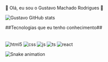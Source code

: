 👋 Olá, eu sou o Gustavo Machado Rodrigues 👋

![Gustavo GitHub
stats](https://github-readme-stats.vercel.app/api?username=GustavoRdr10&show_icons=true&theme=highcontrast)

##Tecnologias que eu tenho conhecimento##</br></br>
<br>
<img align="center" alt="html5"
    src="https://camo.githubusercontent.com/d63d473e728e20a286d22bb2226a7bf45a2b9ac6c72c59c0e61e9730bfe4168c/68747470733a2f2f696d672e736869656c64732e696f2f62616467652f48544d4c352d4533344632363f7374796c653d666f722d7468652d6261646765266c6f676f3d68746d6c35266c6f676f436f6c6f723d7768697465"
    data-canonical-src="https://img.shields.io/badge/HTML5-E34F26?style=for-the-badge&amp;logo=html5&amp;logoColor=white"
    style="max-width: 100%;">
<img align="center" alt="css"
    src="https://camo.githubusercontent.com/3a0f693cfa032ea4404e8e02d485599bd0d192282b921026e89d271aaa3d7565/68747470733a2f2f696d672e736869656c64732e696f2f62616467652f435353332d3135373242363f7374796c653d666f722d7468652d6261646765266c6f676f3d63737333266c6f676f436f6c6f723d7768697465"
    data-canonical-src="https://img.shields.io/badge/CSS3-1572B6?style=for-the-badge&amp;logo=css3&amp;logoColor=white"
    style="max-width: 100%;">
<img align="center" alt="js"
    src="https://camo.githubusercontent.com/9d07c04bdd98c662d5df9d4e1cc1de8446ffeaebca330feb161f1fb8e1188204/68747470733a2f2f696d672e736869656c64732e696f2f62616467652f4a6176615363726970742d4637444631453f7374796c653d666f722d7468652d6261646765266c6f676f3d6a617661736372697074266c6f676f436f6c6f723d626c61636b"
    data-canonical-src="https://img.shields.io/badge/JavaScript-F7DF1E?style=for-the-badge&amp;logo=javascript&amp;logoColor=black"
    style="max-width: 100%;">
<img align="center" alt="ts"
    src="https://www.iconfinder.com/icons/7423887/react_react_native_icon"
    data-canonical-src="https://img.shields.io/badge/TypeScript-007ACC?style=for-the-badge&amp;logo=typescript&amp;logoColor=white"
    style="max-width: 100%;">
<img align="center" alt="react"
    src="https://camo.githubusercontent.com/268ac512e333b69600eb9773a8f80b7a251f4d6149642a50a551d4798183d621/68747470733a2f2f696d672e736869656c64732e696f2f62616467652f52656163742d3230323332413f7374796c653d666f722d7468652d6261646765266c6f676f3d7265616374266c6f676f436f6c6f723d363144414642"
    data-canonical-src="https://img.shields.io/badge/React-20232A?style=for-the-badge&amp;logo=react&amp;logoColor=61DAFB"
    style="max-width: 100%;">

![Snake animation](https://github.com/GustavoRdr10/GustavoRdr10/blob/output/github-contribution-grid-snake.svg)

</div>
